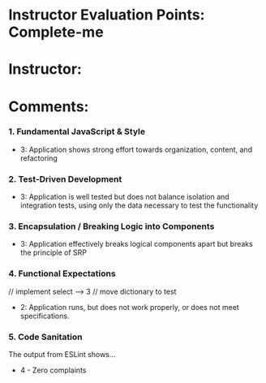 # Instructor Evaluation Points: Complete-me
# Instructor:
# Comments:

### 1. Fundamental JavaScript & Style

* 3:  Application shows strong effort towards organization, content, and refactoring


### 2. Test-Driven Development
* 3:  Application is well tested but does not balance isolation and integration tests, using only the data necessary to test the functionality

### 3. Encapsulation / Breaking Logic into Components

* 3: Application effectively breaks logical components apart but breaks the principle of SRP

### 4. Functional Expectations
// implement select --> 3
// move dictionary to test
* 2: Application runs, but does not work properly, or does not meet specifications.

### 5. Code Sanitation

The output from ESLint shows…

* 4 - Zero complaints
